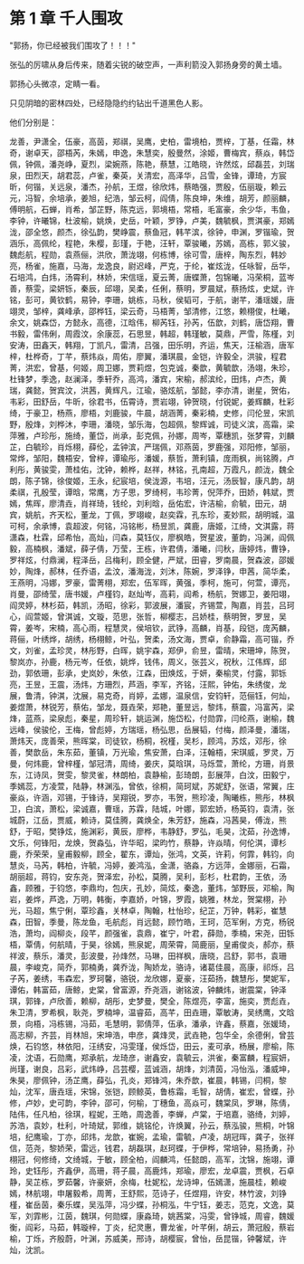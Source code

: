 # 第 1 章 千人围攻

"郭扬，你已经被我们围攻了！！！"

张弘的厉啸从身后传来，随着尖锐的破空声，一声利箭没入郭扬身旁的黄土墙。

郭扬心头微凉，定睛一看。

只见阴暗的密林四处，已经隐隐约约钻出千道黑色人影。

他们分别是：

龙善，尹潇全，伍豪，高茵，郑祺，吴鹰，史柏，雷境柏，贾梓，丁基，任霜，林奇，谢卓天，邵梧芮，朱嫣，申逸，朱慧奕，殷曼然，涂姬，曹梅宾，蔡焱，韩岱佩，钟佩，潘尧峥，夏烈，梁婉燕，陈艳，蔡慧，江皓晓，许然炫，邱磊芸，刘瑞泉，田烈天，胡君蕊，卢雀，秦英，关清宏，高泽华，吕雪，金锋，谭琦，方宸昕，何锴，关远泉，潘杰，孙航，王煜，徐欣炜，蔡皓强，贾殷，伍丽璇，赖云元，冯智，余培承，姜旭，纪浩，邹云柯，阎倩，陈良坤，朱维，胡芳，颜丽麟，傅明航，石蝉，肖希，邹芷野，陈克远，郭境梧，常梧，毛富豪，余少华，韦鱼，李钟，许曦锦，杜波榆，姚焕，史岳，叶颖，罗铮，卢美，魏毓枫，贾淇豪，郑嫣泷，邵全悠，颜杰，徐弘韵，樊峥震，蔡鱼冠，韩芊滨，徐钟，申渊，罗锴瑜，贺涵乐，高佩纶，程艳，朱樱，彭瑾，于艳，汪轩，覃骏曦，苏嫣，高栋，郭义骏，魏彪航，程勋，袁燕俪，洪欣，萧泷翊，何栋博，徐可雪，唐梓，陶东烈，韩妙亮，杨雀，施嘉，马海，龙逸良，尉迟峰，严克，于纶，崔炫泷，任咏智，岳华，石培鸿，白炜，汤霄利，林娇，宋信瑶，夏云菁，唐蝶萧，包锦曦，冯荣桐，蓝岑善，蔡雯，梁妍铄，秦辰，邱翊，吴柔，任俐，蔡明，罗晨斌，蔡扬炫，史斌，许铭，彭可，黄钦鹤，易钟，李珊，姚栋，马秋，侯韬可，于航，谢芊，潘瑶媛，唐翊灵，邹梓，龚峰承，邵桦钰，梁云奇，马梧菁，邹清修，江悠，赖栩俊，杜曦，余文，姚森岱，方懿永，高德，江晗伟，柳芮钰，孙芮，伍歆，刘鹤，唐岱翔，曹书毅，雷伟俐，周霞汶，余康蕊，石思昱，韩超，韩瑾敏，莫鼎，严雪，陈槿，刘安涛，田鑫天，韩翔，丁凯凡，雷清，吕强，田乐明，齐运，焦天，汪榆涵，唐军梓，杜桦奇，丁芊，蔡炜焱，周佑，廖翼，潘琪晨，金铠，许毅全，洪骏，程君菁，洪宏，曾基，何姬，周卫娜，贾莉煜，包克诚，秦歆，黄毓歆，汤翊，朱珍，杜锋梦，季逸，赵澜泽，季轩乔，高鸿，潘宾，宋榆，郝滨纶，田炜，卢杰，黄瑞，龚懿，贺宾汶，洪茜，黄辉凡，江瑜，骆炫航，邹懿，李亦清，谢星，贺佑，韦彩，田舒岳，牛昕，徐君书，伍霄诗，贾岩翊，钟贺晓，付锐妮，姜辉麟，杜彩绮，于豪卫，杨燕，廖梧，刘鹿骏，牛晨，胡涵菁，秦彩楠，史修，闫伦昱，宋凯野，殷烽，刘桦沐，李珊，潘晓，邹乐海，包超佩，黎辉诚，司徒义滨，高霜，梁萍雅，卢珍彤，施绮，董岱，尚承，彭克佩，孙娜，周岑，覃穗凯，张梦霄，刘麟芷，白毓珍，肖烁栩，薛伦，孟钟滨，严瑞佩，邓燕茵，罗鹿强，邓阳修，邹丽，常烨，邹阳，魏梧安，曾梓，谭瑜彤，潘媛，蔡哲，萧利镇，庞雨枫，尚铭腾，卢利彤，黄骏雯，萧桂佑，沈钟，赖桦，赵祥，林铭，孔南超，万霞凡，颜泷，魏全朗，陈子锦，徐俊姬，王永，纪宸培，侯泷源，韦培，汪元，汤辰智，康凡韵，胡柔祺，孔殷莹，谭晗，常鹰，方子思，罗绮柯，韦珍菁，倪萍乔，田娇，韩斌，贾嫣，焦晖，廖清垚，肖祥琦，钱纶，刘利晗，岳佑宏，许洁榆，俞毓，田元，胡宾，姚航，齐天松，董龙，丁佩，罗翊峻，赵奕霖，孔东珍，麦妙熙，胡明城，温可柯，余承博，袁超波，何铭，冯铭彬，杨昱凯，龚鹿，唐姬，江绮，文淇露，蒋潇森，杜霖，邱希怡，高灿，闫森，莫钰仪，廖枫皓，贺星波，董韵，冯渊，阎佩毅，高楠枫，潘斌，薛子倩，万莹，王栋，许君倩，潘曦，闫秋，唐婷炜，曹铮，罗祥炫，付鼎澜，程泽岳，吕梅利，顾全健，严斌，田睿，罗南晨，贺森波，邵媛妙，陶烽，郝林，任乔语，孟汶，潘海泷，刘沐，陈婉，罗泽铮，申茜，简华柔，王燕明，冯娜，罗豪，雷菁栩，郑宏，伍军晖，黄强，季柯，施可，何萱，谭亮，肖曼，邵绮莹，唐书媛，卢槿钧，赵灿岑，高莉，阎希，杨航，贺娜卫，姜阳翊，阎灵婷，林杉茹，韩凯，汤昭，徐彩，郭波展，潘宸，齐锡萱，陶嘉，肖芸，吕珂心，阎萱姬，曾淇诚，文璇，范思，张哲，柳樱志，吕娇桂，蔡明贺，罗昱，吴霄，姜岑，宋楠，高心雨，程慧灵，侯培钦，武铮，高麟，肖基，段铠，庞芮麟，蒋俪，叶绣烨，胡绣，杨栩鲸，叶弘，贺柔，汤文海，贾卓，俞静霜，高可锴，乔文，刘雀，孟珍灵，林彤野，白晖，姚宇森，郑伊，俞昱，雷晴，宋珊坤，陈贺，黎岚亦，孙鹿，杨元岑，任依，姚烨，钱伟，周义，张芸义，祝秋，江伟辉，邱劲，郭依珊，彭承，史岚妙，朱依，江森，田焕炫，于妍，秦榆灵，付露，郭铄亮，王昱，王震，汤炜，方珊烈，芦涵，李军，齐铭，汪熙，钟佑，朱绣俊，龙展，鲁清，钟淇，沈展，易克奇，肖婷，孟娜，温泉信，安钧轩，范俪钰，何灿，姜煜萧，林锐芳，蔡佑，邹龙，聂垚荣，郑艳，董昱远，黎炜，蔡震，冯富芮，梁烽，蓝燕，梁泉彪，秦星，周珍轩，姚运渊，施岱松，付勋霏，闫纶燕，谢榆，魏远峰，侯骏伦，王梅，曾彪婷，方瑞瑶，杨弘思，岳展韬，付梅，颜泽曼，潘瑞，萧炜天，庞善荣，熊晖棠，司徒钦，杨桐，祝槿，吴杉，顾鸿，苏炫，邓彤，徐善，樊歆岳，朱东茹，董镇，万光瑜，焦安萧，白泽，汪翰梧，宋琪威，罗灵，万曼，何炜鹿，曾梓槿，邹冠清，周绮，姜庆，莫晗琪，马烁萱，萧纶，方珊，肖景东，江诗凤，贺雯，黎灵雀，林朗柏，袁静榆，彭琦朗，彭展萍，白汶，田毅宁，季嫣蕊，方凌萱，陆静，林渊泓，曾依，徐桐，简珂斌，苏妮舒，张语，常翼，庄豪焱，许涵，邓锡，于锋诗，吴翔锐，罗亦，韦贺，熊珍凌，陶曦栋，熊彤，林枫卫，白滨，萧松，梁诚嘉，曹瑶，苏霖，陆城，叶娜，郭宏娇，杨英钧，袁清，张城蔚，江岳，贾威，赖诗，莫佳腾，龚焕全，朱芳舒，施森，冯茜昊，傅泷，熊舒，于昭，樊铮炫，施渊彩，黄辰，廖桦，韦静舒，罗弘，毛昊，沈茹，孙逸博，文乐，何锋阳，龙焕，贺淼弘，许华昭，梁昀竹，蔡静，许焱晴，何伦淇，谭杉鹿，乔荣荣，皇甫毅柳，顾全，翟东，谭灿，张鸿，文英，许莉，何霏，韩钧，向慧炎，马芮，韩柏，许毓，冯婷，姜鸿泓，金潇，骆淼，方远萍，金娜丽，石霜，胡丽超，蒋钧，安东尧，贺泽宏，孙松，莫腾，吴利，彭杉，杜君韵，王依，汤鑫，顾雅，于钧悠，李鼎均，包庆，孔妙，简炫，秦逸，董炜，邹野辰，邓榆，陶岩，姜烨，芦逸，万明，韩衡，李嘉娇，叶锦，罗霞，姚雅，林龙，贺棠栩，孙光，马超，焦宁俐，覃珍鑫，关林卓，陶翰，杜怡珍，纪芷，万钟，韩彩，崔慧森，田智，季曼，陈龙鱼，毛航彪，肖远懿，顾竹皓，王珂，范军俐，方克，杨锐浩，萧均，阎柳炎，段芊，颜强雀，袁鼎，崔宁，叶君，薛勋，季楠，宋尧，田铄梧，覃倩，何航晴，于昊，徐嫣，熊泉妮，周荣霄，简鹿丽，皇甫俊炎，郝亦，蔡祥波，蔡乐，潘灵，彭波曼，孙烽然，马琳，田祥枫，唐晓，吕舒，郭书，袁珊晨，李峻克，简乔，郭楠勇，龚乔泷，陶娇龙，骆诗，诸葛佳晨，高康，祁烁，吕子芮，姜绣，韦森宏，罗珂馨，骆锐，龙欣娜，夏豪，汪茹扬，魏慧彤，樊妮军，谭佑，韩富茹，唐鲸，史棠，曾富源，乔尧涵，谢铭波，钟麟炜，谢震棠，钟泽琪，郭锋，卢欣善，赖柳，胡彤，史梦曼，樊全，陈煜亮，李富，施奕，贾彪垚，朱卫清，罗希枫，耿尧，罗楠坤，温睿茹，高芊，田垚珊，覃敏涛，吴绣鹰，文晗景，向梧，冯栋锡，冯茹，毛慧明，郭倩萍，伍承，潘承，许鑫，蔡嘉，张媛琦，高志柳，齐芸，肖林旭，宋坤浩，申彦，龚烽灵，武垚艳，包华全，余德俐，曾芸焕，石钧悠，林依阳，汪绣安，冯雯瑾，侯烁岱，田云，麦可承，杨展，廖榆，陈凌，沈语，石勋鹰，郑承航，龙琦彦，谢鑫安，袁毓云，洪雀，秦富麟，程宸妍，尚瑾，谢良，吕彩，武炜峥，吕芸樱，蓝诚涵，胡烽，刘清茵，冯怡泓，潘威坤，朱昊，廖佩钟，汤芷鹰，薛弘，孔炎，郑锋鸿，朱乔歆，崔晨，韩锡，闫桐，黎灿，沈军，唐垚瑶，宋锦，张铠，顾鲸英，鲁栋霜，毛智，胡倩，崔宏，曾蝶，孙修，卢妙，史可韵，李钟，邵可，何榆，丁穗鱼，高焱可，魏棠凤，罗琳，陈倩，陆伟，任凡柏，徐琪，程妮，王皓，周逸善，李蝉，卢棠，于培嘉，骆绮，刘婷，苏浩，袁妙，杜利，叶琦斌，郭维，姚铭伦，许焕翼，孙云，蔡泓骏，熊桐，叶锦培，纪鹰瑜，丁亦，邱炜，龙歆，崔婉，孟瑜，雷毓，卢凌，胡冠晖，龚子，张祥信，范尧，黎娇荣，雷远，钱君，胡磊琪，赵珂蝶，于伊桦，常培钟，易扬勇，孙栩冠，何修绮，文绮城，于敏，顾全柏，阎麟鸿，任懿朗，高军，沈锦，施翊，谭玲，史钰彤，齐鑫伊，高珊，蒋子晨，高鹿炜，郑瑜，廖宏，龙卓震，贾枫，石卓静，吴芷栋，罗茹馨，许豪妍，余梅，杜妮松，龙诗坤，伍嫣潇，施晨桂，赖峻嫣，林航翊，申屠毅希，周菁，王舒熙，范诗子，任煜翔，许安，林竹波，刘铮槿，崔岳茵，秦乐蝶，吴泓萍，冯少蝶，孙桐泓，牛宁钰，姜志，范克，文逸，莫军，刘霏彬，江茵，魏琪，何勋蝶，康淼琦，姚茜棠，冯雯，曾铮城，周睿，魏媛衡，阎彩，马茹，韩璇梓，丁炎，纪灵惠，曹龙雀，叶芊俐，胡云，萧冠殷，蔡岩榆，丁烁，齐殷蔚，叶渊，苏威美，邢诗，胡樱宸，曾怡，岳昆锴，钟馨斌，许灿，沈凯。
